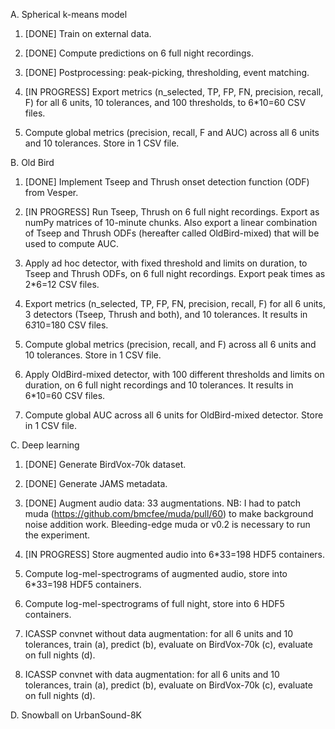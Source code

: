A. Spherical k-means model
1. [DONE] Train on external data.

2. [DONE] Compute predictions on 6 full night recordings.

3. [DONE] Postprocessing: peak-picking, thresholding, event matching.

4. [IN PROGRESS] Export metrics (n_selected, TP, FP, FN, precision, recall, F)
for all 6 units, 10 tolerances, and 100 thresholds, to 6*10=60 CSV files.

5. Compute global metrics (precision, recall, F and AUC) across all 6 units and
10 tolerances. Store in 1 CSV file.


B. Old Bird
1. [DONE] Implement Tseep and Thrush onset detection function (ODF) from Vesper.

2. [IN PROGRESS] Run Tseep, Thrush on 6 full night recordings. Export as
numPy matrices of 10-minute chunks. Also export a linear combination of
Tseep and Thrush ODFs (hereafter called OldBird-mixed) that will be used
to compute AUC.

3. Apply ad hoc detector, with fixed threshold and limits on duration,
to Tseep and Thrush ODFs, on 6 full night recordings. Export peak times
as 2*6=12 CSV files.

4. Export metrics (n_selected, TP, FP, FN, precision, recall, F) for all 6
units, 3 detectors (Tseep, Thrush and both), and 10 tolerances. It results
in 6*3*10=180 CSV files.

5. Compute global metrics (precision, recall, and F) across all 6 units and
10 tolerances. Store in 1 CSV file.

6. Apply OldBird-mixed detector, with 100 different thresholds and limits
on duration, on 6 full night recordings and 10 tolerances. It results in
6*10=60 CSV files.

7. Compute global AUC across all 6 units for OldBird-mixed detector. Store in
1 CSV file.


C. Deep learning
1. [DONE] Generate BirdVox-70k dataset.

2. [DONE] Generate JAMS metadata.

3. [DONE] Augment audio data: 33 augmentations.
NB: I had to patch muda (https://github.com/bmcfee/muda/pull/60) to
make background noise addition work. Bleeding-edge muda or v0.2 is necessary
to run the experiment.

4. [IN PROGRESS] Store augmented audio into 6*33=198 HDF5 containers.

5. Compute log-mel-spectrograms of augmented audio, store into 6*33=198 HDF5
containers.

6. Compute log-mel-spectrograms of full night, store into 6 HDF5 containers.

7. ICASSP convnet without data augmentation: for all 6 units and 10 tolerances,
train (a), predict (b), evaluate on BirdVox-70k (c), evaluate on full nights (d).

8. ICASSP convnet with data augmentation: for all 6 units and 10 tolerances,
train (a), predict (b), evaluate on BirdVox-70k (c), evaluate on full nights (d).


D. Snowball on UrbanSound-8K

